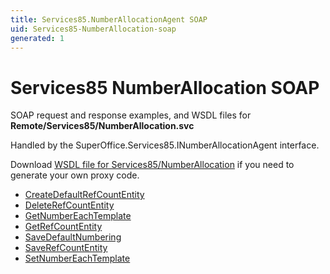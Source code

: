```yaml
---
title: Services85.NumberAllocationAgent SOAP
uid: Services85-NumberAllocation-soap
generated: 1
---
```


# Services85 NumberAllocation SOAP

SOAP request and response examples, and WSDL files for **Remote/Services85/NumberAllocation.svc**

Handled by the <see cref="T:SuperOffice.Services85.INumberAllocationAgent">SuperOffice.Services85.INumberAllocationAgent</see> interface.

Download [WSDL file for Services85/NumberAllocation](../Services85-NumberAllocation.md) if you need to generate your own proxy code.

* [CreateDefaultRefCountEntity](CreateDefaultRefCountEntity.md)
* [DeleteRefCountEntity](DeleteRefCountEntity.md)
* [GetNumberEachTemplate](GetNumberEachTemplate.md)
* [GetRefCountEntity](GetRefCountEntity.md)
* [SaveDefaultNumbering](SaveDefaultNumbering.md)
* [SaveRefCountEntity](SaveRefCountEntity.md)
* [SetNumberEachTemplate](SetNumberEachTemplate.md)
